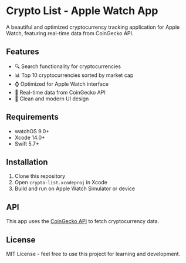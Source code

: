 # Crypto List - Apple Watch App

A beautiful and optimized cryptocurrency tracking application for Apple Watch, featuring real-time data from CoinGecko API.

## Features

- 🔍 Search functionality for cryptocurrencies
- 📊 Top 10 cryptocurrencies sorted by market cap
- ⌚ Optimized for Apple Watch interface
- 🚀 Real-time data from CoinGecko API
- 💎 Clean and modern UI design

## Requirements

- watchOS 9.0+
- Xcode 14.0+
- Swift 5.7+

## Installation

1. Clone this repository
2. Open `crypto-list.xcodeproj` in Xcode
3. Build and run on Apple Watch Simulator or device

## API

This app uses the [CoinGecko API](https://www.coingecko.com/en/api) to fetch cryptocurrency data.

## License

MIT License - feel free to use this project for learning and development.
